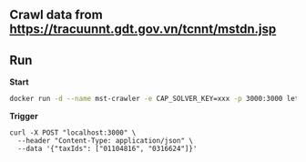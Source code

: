 ## Crawl data from https://tracuunnt.gdt.gov.vn/tcnnt/mstdn.jsp

## Run

**Start**
```bash
docker run -d --name mst-crawler -e CAP_SOLVER_KEY=xxx -p 3000:3000 letieu/mst-scan:1.1

```

**Trigger**
```
curl -X POST "localhost:3000" \
  --header "Content-Type: application/json" \
  --data '{"taxIds": ["01104816", "0316624"]}'
```

